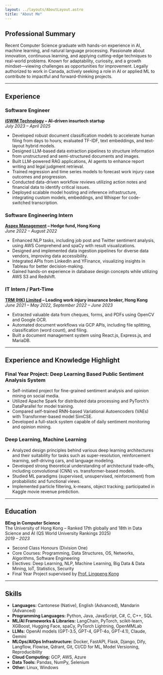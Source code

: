 ```yaml
---
layout: ../layouts/AboutLayout.astro
title: "About Me"
---
```


## Professional Summary

Recent Computer Science graduate with hands-on experience in AI, machine learning, and natural language processing. Passionate about innovation, continuous learning, and applying cutting-edge techniques to real-world problems. Known for adaptability, curiosity, and a growth mindset—viewing challenges as opportunities for improvement. Legally authorized to work in Canada, actively seeking a role in AI or applied ML to contribute to impactful and forward-thinking projects.

---

## Experience

### Software Engineer  
**[iSWIM Technology](https://iswim.com.hk/) – AI-driven insurtech startup**  
*July 2023 – April 2025*  
- Developed robust document classification models to accelerate human filing from days to hours; evaluated TF-IDF, text embeddings, and text-layout hybrid models.  
- Designed LLM-based data extraction pipelines to structure information from unstructured and semi-structured documents and images.  
- Built LLM-powered RAG applications, AI agents to enhance report writing and legal judgment retrieval.  
- Trained regression and time series models to forecast work injury case outcomes and progression.  
- Conducted data-driven workflow reviews utilizing action notes and financial data to identify critical issues.  
- Deployed scalable model hosting and inference infrastructure, integrating custom models, embeddings, and Whisper for code-switched transcription.

### Software Engineering Intern  
**[Aspex Management](http://www.aspexmanagement.com/) – Hedge fund, Hong Kong**  
*June 2022 – August 2022*  
- Enhanced NLP tasks, including job post and Twitter sentiment analysis, using AWS Comprehend and spaCy with result visualizations.  
- Designed and implemented data ingestion pipelines for diverse data vendors, improving data accessibility.  
- Integrated APIs from LinkedIn and YFinance, visualizing insights in Tableau for better decision-making.  
- Gained hands-on experience in database design concepts while utilizing AWS S3 and Redshift.

### IT Intern / Part-Time  
**[TRM (HK) Limited](https://www.trm.com.hk/) – Leading work injury insurance broker, Hong Kong**  
*June 2021 – May 2022, September 2022 – June 2023*  
- Extracted valuable data from cheques, forms, and PDFs using OpenCV and Google OCR.  
- Automated document workflows via GCP APIs, including file splitting, classification (word count), and filing.  
- Built a document management system using React.js, Express.js, and MariaDB.

---

## Experience and Knowledge Highlight

### Final Year Project: Deep Learning Based Public Sentiment Analysis System  
- Self-initiated project for fine-grained sentiment analysis and opinion mining on social media.  
- Utilized Apache Spark for distributed data processing and PyTorch’s DataParallel for model training.  
- Compared self-trained RNN-based Variational Autoencoders (VAEs) with Transformer-based model SimCSE.  
- Developed a full-stack system capable of daily sentiment monitoring and opinion mining.

### Deep Learning, Machine Learning  
- Analyzed design principles behind various deep learning architectures and their suitability for tasks such as super-resolution, reinforcement learning, self-driving cars, and language modeling.  
- Developed strong theoretical understanding of architectural trade-offs, including convolutional (CNN) vs. transformer-based models.  
- Studied ML paradigms (supervised, unsupervised, reinforcement) from probabilistic and functional views.  
- Implemented particle filtering, k-means, object tracking; participated in Kaggle movie revenue prediction.

---

## Education

**BEng in Computer Science**  
The University of Hong Kong – Ranked 17th globally and 18th in Data Science and AI (QS World University Rankings 2025)  
*2019 – 2023*  
- Second Class Honours (Division One)  
- Core Courses: Programming, Data Structures, OS, Networks, Algorithms, Software Engineering  
- Electives: Deep Learning, NLP, Machine Learning, Big Data & Data Mining, IoT, Statistics, Security  
- Final Year Project supervised by [Prof. Lingpeng Kong](https://ikekonglp.github.io/)

---

## Skills

- **Languages:** Cantonese (Native), English (Advanced), Mandarin (Advanced)  
- **Programming Languages:** Python, Java, JavaScript, C#, C, C++, SQL  
- **ML/AI Frameworks & Libraries:** LangChain, PyTorch, scikit-learn, XGBoost, Hugging Face, spaCy, PyTorch Lightning, OpenMMLab  
- **LLMs:** OpenAI models (GPT-3.5, GPT-4, GPT-4o, GPT-4.1), Claude, Gemini  
- **MLOps/AIOps Infrastructure:** Docker, FastAPI, Flask, Django, Dify, Langflow, Flowise, Qdrant, Git, CI/CD for ML, Model Versioning, Reproducibility  
- **Cloud Computing:** GCP, AWS, Azure  
- **Data Tools:** Pandas, NumPy, Selenium  
- **Other:** Linux, Windows

